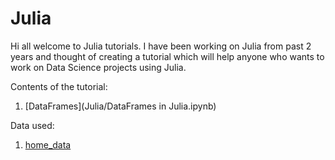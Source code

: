 # Julia

Hi all welcome to Julia tutorials. I have been working on Julia from past 2 years and thought of creating a tutorial which will help anyone who wants to work on Data Science projects using Julia.

Contents of the tutorial:

1. [DataFrames](Julia/DataFrames in Julia.ipynb)


Data used:

1. [home_data](Julia/home_data.csv)
